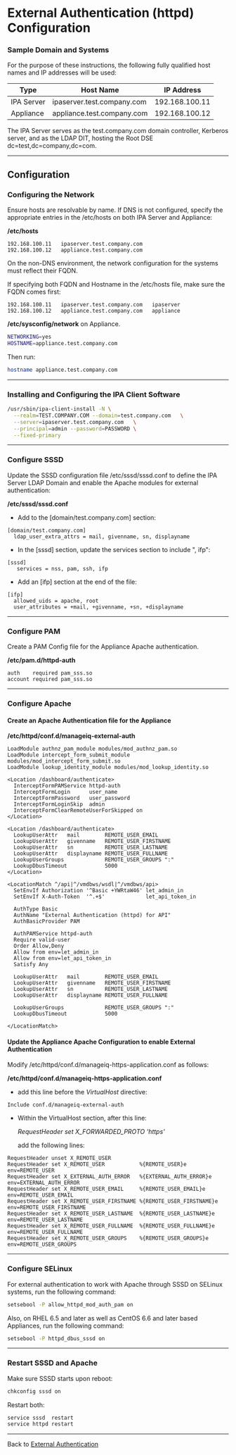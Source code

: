 
# External Authentication (httpd) Configuration

### Sample Domain and Systems

For the purpose of these instructions, the following
fully qualified host names and IP addresses will be used:

| Type | Host Name | IP Address |
| ---- | --------- | ---------- |
| IPA Server | ipaserver.test.company.com | 192.168.100.11 |
| Appliance  | appliance.test.company.com | 192.168.100.12 |

The IPA Server serves as the test.company.com domain
controller, Kerberos server, and as the LDAP DIT, hosting
the Root DSE dc=test,dc=company,dc=com.

---
## Configuration

### Configuring the Network

Ensure hosts are resolvable by name. If DNS is not configured,
specify the appropriate entries in the /etc/hosts on both
IPA Server and Appliance:

**/etc/hosts**

```
192.168.100.11   ipaserver.test.company.com
192.168.100.12   appliance.test.company.com
```

On the non-DNS environment, the network configuration for
the systems must reflect their FQDN.

If specifying both FQDN and Hostname in the /etc/hosts file,
make sure the FQDN comes first:

```
192.168.100.11   ipaserver.test.company.com   ipaserver
192.168.100.12   appliance.test.company.com   appliance
```


**/etc/sysconfig/network** on Appliance.

```sh
NETWORKING=yes
HOSTNAME=appliance.test.company.com
```

Then run:

```sh
hostname appliance.test.company.com
```

---
### Installing and Configuring the IPA Client Software

```sh
/usr/sbin/ipa-client-install -N \
  --realm=TEST.COMPANY.COM --domain=test.company.com   \
  --server=ipaserver.test.company.com   \
  --principal=admin --password=PASSWORD \
  --fixed-primary
```

---
### Configure SSSD

Update the SSSD configuration file /etc/sssd/sssd.conf to
define the IPA Server LDAP Domain and enable
the Apache modules for external authentication:

**/etc/sssd/sssd.conf**

* Add to the [domain/test.company.com] section:

```
[domain/test.company.com]
  ldap_user_extra_attrs = mail, givenname, sn, displayname
```

* In the [sssd] section, update the services section
to include ", ifp":

```
[sssd]
   services = nss, pam, ssh, ifp
```

* Add an [ifp] section at the end of the file:

```
[ifp]
  allowed_uids = apache, root
  user_attributes = +mail, +givenname, +sn, +displayname
```

---
### Configure PAM

Create a PAM Config file for the Appliance Apache authentication.

**/etc/pam.d/httpd-auth**

```
auth    required pam_sss.so
account required pam_sss.so
```

---
### Configure Apache

#### Create an Apache Authentication file for the Appliance

**/etc/httpd/conf.d/manageiq-external-auth**

```
LoadModule authnz_pam_module modules/mod_authnz_pam.so
LoadModule intercept_form_submit_module modules/mod_intercept_form_submit.so
LoadModule lookup_identity_module modules/mod_lookup_identity.so

<Location /dashboard/authenticate>
  InterceptFormPAMService httpd-auth
  InterceptFormLogin      user_name
  InterceptFormPassword   user_password
  InterceptFormLoginSkip  admin
  InterceptFormClearRemoteUserForSkipped on
</Location>

<Location /dashboard/authenticate>
  LookupUserAttr   mail        REMOTE_USER_EMAIL
  LookupUserAttr   givenname   REMOTE_USER_FIRSTNAME
  LookupUserAttr   sn          REMOTE_USER_LASTNAME
  LookupUserAttr   displayname REMOTE_USER_FULLNAME
  LookupUserGroups             REMOTE_USER_GROUPS ":"
  LookupDbusTimeout            5000
</Location>

<LocationMatch ^/api|^/vmdbws/wsdl|^/vmdbws/api>
  SetEnvIf Authorization '^Basic +YWRtaW46' let_admin_in
  SetEnvIf X-Auth-Token  '^.+$'             let_api_token_in

  AuthType Basic
  AuthName "External Authentication (httpd) for API"
  AuthBasicProvider PAM

  AuthPAMService httpd-auth
  Require valid-user
  Order Allow,Deny
  Allow from env=let_admin_in
  Allow from env=let_api_token_in
  Satisfy Any

  LookupUserAttr   mail        REMOTE_USER_EMAIL
  LookupUserAttr   givenname   REMOTE_USER_FIRSTNAME
  LookupUserAttr   sn          REMOTE_USER_LASTNAME
  LookupUserAttr   displayname REMOTE_USER_FULLNAME

  LookupUserGroups             REMOTE_USER_GROUPS ":"
  LookupDbusTimeout            5000

</LocationMatch>
```

#### Update the Appliance Apache Configuration to enable External Authentication


Modify /etc/httpd/conf.d/manageiq-https-application.conf as follows:

**/etc/httpd/conf.d/manageiq-https-application.conf**

* add this line before the *VirtualHost* directive:

```
Include conf.d/manageiq-external-auth
```

* Within the VirtualHost section, after this line:

	*RequestHeader set X_FORWARDED_PROTO 'https'*

    add the following lines:

```
RequestHeader unset X_REMOTE_USER
RequestHeader set X_REMOTE_USER           %{REMOTE_USER}e            env=REMOTE_USER
RequestHeader set X_EXTERNAL_AUTH_ERROR   %{EXTERNAL_AUTH_ERROR}e    env=EXTERNAL_AUTH_ERROR
RequestHeader set X_REMOTE_USER_EMAIL     %{REMOTE_USER_EMAIL}e      env=REMOTE_USER_EMAIL
RequestHeader set X_REMOTE_USER_FIRSTNAME %{REMOTE_USER_FIRSTNAME}e  env=REMOTE_USER_FIRSTNAME
RequestHeader set X_REMOTE_USER_LASTNAME  %{REMOTE_USER_LASTNAME}e   env=REMOTE_USER_LASTNAME
RequestHeader set X_REMOTE_USER_FULLNAME  %{REMOTE_USER_FULLNAME}e   env=REMOTE_USER_FULLNAME
RequestHeader set X_REMOTE_USER_GROUPS    %{REMOTE_USER_GROUPS}e     env=REMOTE_USER_GROUPS
```

---
### Configure SELinux

For external authentication to work with Apache through
SSSD on SELinux systems, run the following command:

```sh
setsebool -P allow_httpd_mod_auth_pam on
```

Also, on RHEL 6.5 and later as well as CentOS 6.6 and later based Appliances, run the following command:

```sh
setsebool -P httpd_dbus_sssd on
```

---
### Restart SSSD and Apache

Make sure SSSD starts upon reboot:

```sh
chkconfig sssd on
```

Restart both:

```sh
service sssd  restart
service httpd restart
```

---
Back to [External Authentication](../external_auth.md)
